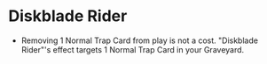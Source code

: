 # Diskblade Rider

*   Removing 1 Normal Trap Card from play is not a cost. "Diskblade Rider"'s effect targets 1 Normal Trap Card in your Graveyard.
